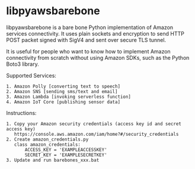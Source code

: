 # libpyawsbarebone 


libpyawsbarebone is a bare bone Python implementation of Amazon services connectivity.
It uses plain sockets and encryption to send HTTP POST packet signed with SigV4 and sent over secure TLS tunnel.

It is useful for people who want to know how to implement Amazon connectivity from scratch
without using Amazon SDKs, such as the Python Boto3 library.

Supported Services:

    1. Amazon Polly [converting text to speech]
    2. Amazon SNS [sending sms/text and email]
    3. Amazon Lambda [invoking serverless function]
    4. Amazon IoT Core [publishing sensor data]

Instructions:

    1. Copy your Amazon security credentials (access key id and secret access key)
       https://console.aws.amazon.com/iam/home?#/security_credentials
    2. Create amazon_credentials.py
       class amazon_credentials:
           ACCESS_KEY = 'EXAMPLEACCESSKEY'
           SECRET_KEY = 'EXAMPLESECRETKEY'
    3. Update and run barebones_xxx.bat
